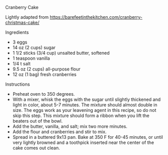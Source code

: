 Cranberry Cake

Lightly adapted from https://barefeetinthekitchen.com/cranberry-christmas-cake/

Ingredients

- 3 eggs
- 14 oz (2 cups) sugar
- 1 1/2 sticks (3/4 cup) unsalted butter, softened
- 1 teaspoon vanilla
- 1/4 t salt
- 9.5 oz (2 cups) all-purpose flour
- 12 oz (1 bag) fresh cranberries

Instructions

- Preheat oven to 350 degrees.
- With a mixer, whisk the eggs with the sugar until slightly thickened and light in color, about 5-7 minutes.
  The mixture should almost double in size.
  The eggs work as your leavening agent in this recipe, so do not skip this step.
  This mixture should form a ribbon when you lift the beaters out of the bowl.
- Add the butter, vanilla, and salt; mix two more minutes.
- Add the flour and cranberries and stir to mix.
- Spread in a buttered 9x13 pan.
  Bake at 350 F for 40-45 minutes, or until very lightly browned
  and a toothpick inserted near the center of the cake comes out clean.
